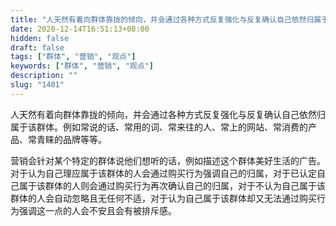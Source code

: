 ```yaml
---
title: "人天然有着向群体靠拢的倾向，并会通过各种方式反复强化与反复确认自己依然归属于该群体。"
date: 2020-12-14T16:51:13+08:00
hidden: false
draft: false
tags: ["群体", "营销", "观点"]
keywords: ["群体", "营销", "观点"]
description: ""
slug: "1401"
---
```


人天然有着向群体靠拢的倾向，并会通过各种方式反复强化与反复确认自己依然归属于该群体。例如常说的话、常用的词、常来往的人、常上的网站、常消费的产品、常青睐的品牌等等。

营销会针对某个特定的群体说他们想听的话，例如描述这个群体美好生活的广告。对于认为自己理应属于该群体的人会通过购买行为强调自己的归属，对于已认定自己属于该群体的人则会通过购买行为再次确认自己的归属，对于不认为自己属于该群体的人会自动忽略且无任何不适，对于认为自己属于该群体却又无法通过购买行为强调这一点的人会不安且会有被排斥感。
